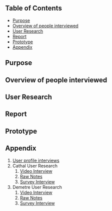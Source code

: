 Table of Contents
---
- [Purpose](#purpose)
- [Overview of people interviewed](#overview-of-people-interviewed)
- [User Research](#user-reserach)
- [Report](#report)
- [Prototype](#prototype)
- [Appendix](#appendix )

## Purpose

## Overview of people interviewed

## User Research

## Report

## Prototype

## Appendix

1. [User profile interviews](./data/user_profile_interviews.pdf)
2. Cathal User Research
    1. [Video Interview](https://utoronto.zoom.us/rec/share/a32A6IY2qVHLaKjjYpxD4RsqpI5f-huRwCPajzow2h9qYHqiFqbITlhRk3CQBKtS.6v-0pMG3g8d5SUIq)
    2. [Raw Notes](./data/user_research_cathal_rawnotes.txt)
    3. [Survey Interview](./data/user_research_cathal.pdf)
3. Demetre User Research
    1. [Video Interview](https://utoronto.zoom.us/rec/share/LwsuE5Dy_iAjw0urVDOuYtfEqeMMLEKSfxl8aFTxRpJhG-N9EASEgQjH_YqhS365.bMnWrnjcYKCpBodg)
    2. [Raw Notes](./data/user_research_demetre_rawnotes.txt)
    3. [Survey Interview](./data/user_research_demetre.pdf)